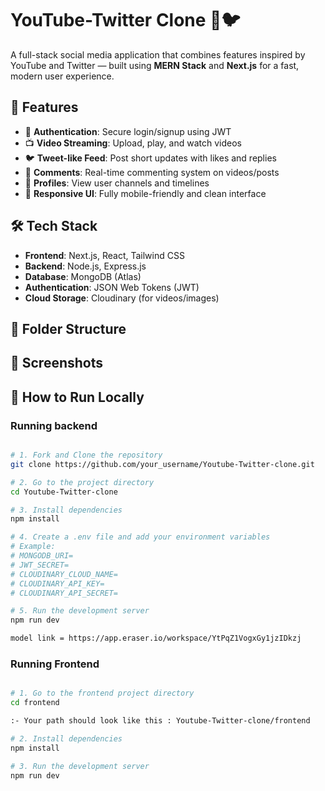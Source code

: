 # YouTube-Twitter Clone 🎥🐦

A full-stack social media application that combines features inspired by YouTube and Twitter — built using **MERN Stack** and **Next.js** for a fast, modern user experience.

## 🚀 Features

- 🔐 **Authentication**: Secure login/signup using JWT
- 📺 **Video Streaming**: Upload, play, and watch videos
- 🐦 **Tweet-like Feed**: Post short updates with likes and replies
- 💬 **Comments**: Real-time commenting system on videos/posts
- 👤 **Profiles**: View user channels and timelines
- 📱 **Responsive UI**: Fully mobile-friendly and clean interface

## 🛠 Tech Stack

- **Frontend**: Next.js, React, Tailwind CSS
- **Backend**: Node.js, Express.js
- **Database**: MongoDB (Atlas)
- **Authentication**: JSON Web Tokens (JWT)
- **Cloud Storage**: Cloudinary (for videos/images)

## 📁 Folder Structure


## 📸 Screenshots



## 🧪 How to Run Locally

### Running backend 

```bash

# 1. Fork and Clone the repository
git clone https://github.com/your_username/Youtube-Twitter-clone.git

# 2. Go to the project directory
cd Youtube-Twitter-clone

# 3. Install dependencies
npm install

# 4. Create a .env file and add your environment variables
# Example:
# MONGODB_URI=
# JWT_SECRET=
# CLOUDINARY_CLOUD_NAME=
# CLOUDINARY_API_KEY=
# CLOUDINARY_API_SECRET=

# 5. Run the development server
npm run dev

model link = https://app.eraser.io/workspace/YtPqZ1VogxGy1jzIDkzj
```

### Running Frontend 

```bash

# 1. Go to the frontend project directory
cd frontend

:- Your path should look like this : Youtube-Twitter-clone/frontend

# 2. Install dependencies
npm install

# 3. Run the development server
npm run dev

```

